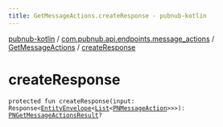 ```yaml
---
title: GetMessageActions.createResponse - pubnub-kotlin
---
```


[pubnub-kotlin](../../index.html) / [com.pubnub.api.endpoints.message_actions](../index.html) / [GetMessageActions](index.html) / [createResponse](./create-response.html)

# createResponse

`protected fun createResponse(input: Response<`[`EntityEnvelope`](../../com.pubnub.api.models.server.objects_api/-entity-envelope/index.html)`<`[`List`](https://kotlinlang.org/api/latest/jvm/stdlib/kotlin.collections/-list/index.html)`<`[`PNMessageAction`](../../com.pubnub.api.models.consumer.message_actions/-p-n-message-action/index.html)`>>>): `[`PNGetMessageActionsResult`](../../com.pubnub.api.models.consumer.message_actions/-p-n-get-message-actions-result/index.html)`?`